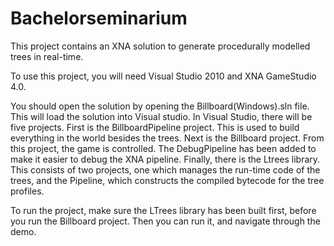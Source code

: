 Bachelorseminarium
==================

This project contains an XNA solution to generate procedurally modelled trees in real-time.

To use this project, you will need Visual Studio 2010 and XNA GameStudio 4.0.

You should open the solution by opening the Billboard(Windows).sln file. This will load the solution into Visual studio.
In Visual Studio, there will be five projects. First is the BillboardPipeline project. This is used to build everything in the world besides the trees.
Next is the Billboard project. From this project, the game is controlled. The DebugPipeline has been added to make it easier to debug the XNA pipeline.
Finally, there is the Ltrees library. This consists of two projects, one which manages the run-time code of the trees, and the Pipeline, which constructs the compiled bytecode for the tree profiles.

To run the project, make sure the LTrees library has been built first, before you run the Billboard project. Then you can run it, and navigate through the demo.